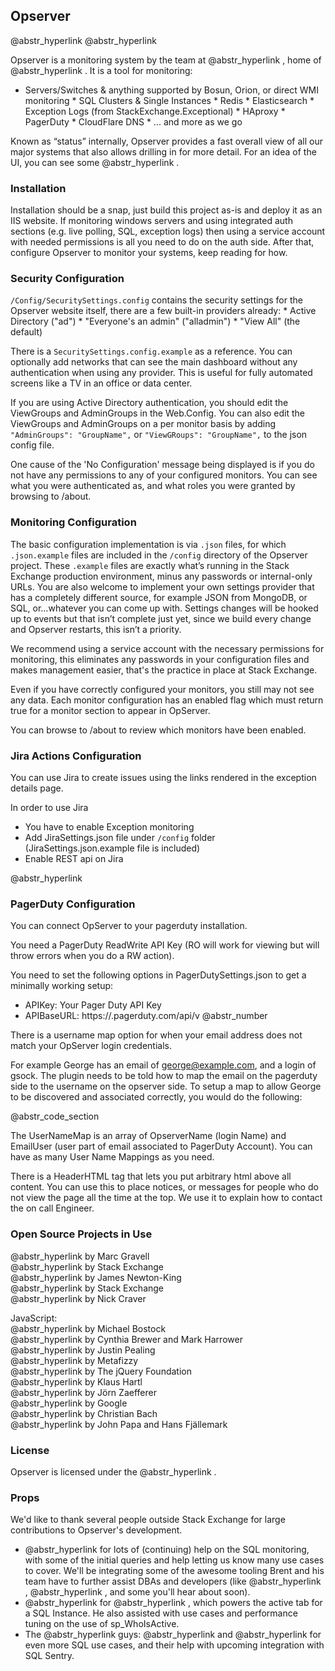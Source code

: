 ## Opserver

@abstr_hyperlink @abstr_hyperlink 

Opserver is a monitoring system by the team at @abstr_hyperlink , home of @abstr_hyperlink . It is a tool for monitoring:   
* Servers/Switches & anything supported by Bosun, Orion, or direct WMI monitoring * SQL Clusters & Single Instances * Redis * Elasticsearch * Exception Logs (from StackExchange.Exceptional) * HAproxy * PagerDuty * CloudFlare DNS * ... and more as we go 

Known as “status” internally, Opserver provides a fast overall view of all our major systems that also allows drilling in for more detail. For an idea of the UI, you can see some @abstr_hyperlink .

### Installation

Installation should be a snap, just build this project as-is and deploy it as an IIS website. If monitoring windows servers and using integrated auth sections (e.g. live polling, SQL, exception logs) then using a service account with needed permissions is all you need to do on the auth side. After that, configure Opserver to monitor your systems, keep reading for how.

### Security Configuration

`/Config/SecuritySettings.config` contains the security settings for the Opserver website itself, there are a few built-in providers already: * Active Directory ("ad") * "Everyone's an admin" ("alladmin") * "View All" (the default)

There is a `SecuritySettings.config.example` as a reference. You can optionally add networks that can see the main dashboard without any authentication when using any provider. This is useful for fully automated screens like a TV in an office or data center.

If you are using Active Directory authentication, you should edit the ViewGroups and AdminGroups in the Web.Config. You can also edit the ViewGroups and AdminGroups on a per monitor basis by adding `"AdminGroups": "GroupName",` or `"ViewGRoups": "GroupName",` to the json config file.

One cause of the 'No Configuration' message being displayed is if you do not have any permissions to any of your configured monitors. You can see what you were authenticated as, and what roles you were granted by browsing to /about. 

### Monitoring Configuration

The basic configuration implementation is via `.json` files, for which `.json.example` files are included in the `/config` directory of the Opserver project. These `.example` files are exactly what’s running in the Stack Exchange production environment, minus any passwords or internal-only URLs. You are also welcome to implement your own settings provider that has a completely different source, for example JSON from MongoDB, or SQL, or…whatever you can come up with. Settings changes will be hooked up to events but that isn’t complete just yet, since we build every change and Opserver restarts, this isn’t a priority.

We recommend using a service account with the necessary permissions for monitoring, this eliminates any passwords in your configuration files and makes management easier, that's the practice in place at Stack Exchange.

Even if you have correctly configured your monitors, you still may not see any data. Each monitor configuration has an enabled flag which must return true for a monitor section to appear in OpServer. 

You can browse to /about to review which monitors have been enabled. 

### Jira Actions Configuration

You can use Jira to create issues using the links rendered in the exception details page. 

In order to use Jira 

  * You have to enable Exception monitoring 
  * Add JiraSettings.json file under `/config` folder (JiraSettings.json.example file is included)
  * Enable REST api on Jira



@abstr_hyperlink 

### PagerDuty Configuration

You can connect OpServer to your pagerduty installation.

You need a PagerDuty ReadWrite API Key (RO will work for viewing but will throw errors when you do a RW action). 

You need to set the following options in PagerDutySettings.json to get a minimally working setup: 

  * APIKey: Your Pager Duty API Key
  * APIBaseURL: https://.pagerduty.com/api/v @abstr_number 



There is a username map option for when your email address does not match your OpServer login credentials. 

For example George has an email of george@example.com, and a login of gsock. The plugin needs to be told how to map the email on the pagerduty side to the username on the opserver side. To setup a map to allow George to be discovered and associated correctly, you would do the following: 

@abstr_code_section 

The UserNameMap is an array of OpserverName (login Name) and EmailUser (user part of email associated to PagerDuty Account). You can have as many User Name Mappings as you need.

There is a HeaderHTML tag that lets you put arbitrary html above all content. You can use this to place notices, or messages for people who do not view the page all the time at the top. We use it to explain how to contact the on call Engineer. 

### Open Source Projects in Use

@abstr_hyperlink by Marc Gravell   
@abstr_hyperlink by Stack Exchange   
@abstr_hyperlink by James Newton-King   
@abstr_hyperlink by Stack Exchange   
@abstr_hyperlink by Nick Craver 

JavaScript:   
@abstr_hyperlink by Michael Bostock   
@abstr_hyperlink by Cynthia Brewer and Mark Harrower   
@abstr_hyperlink by Justin Pealing   
@abstr_hyperlink by Metafizzy   
@abstr_hyperlink by The jQuery Foundation   
@abstr_hyperlink by Klaus Hartl   
@abstr_hyperlink by Jörn Zaefferer   
@abstr_hyperlink by Google   
@abstr_hyperlink by Christian Bach   
@abstr_hyperlink by John Papa and Hans Fjällemark 

### License

Opserver is licensed under the @abstr_hyperlink .

### Props

We'd like to thank several people outside Stack Exchange for large contributions to Opserver's development.

  * @abstr_hyperlink for lots of (continuing) help on the SQL monitoring, with some of the initial queries and help letting us know many use cases to cover. We'll be integrating some of the awesome tooling Brent and his team have to further assist DBAs and developers (like @abstr_hyperlink , @abstr_hyperlink , and some you'll hear about soon). 
  * @abstr_hyperlink for @abstr_hyperlink , which powers the active tab for a SQL Instance. He also assisted with use cases and performance tuning on the use of sp_WhoIsActive. 
  * The @abstr_hyperlink guys: @abstr_hyperlink and @abstr_hyperlink for even more SQL use cases, and their help with upcoming integration with SQL Sentry.


